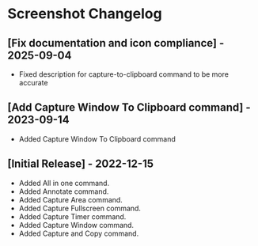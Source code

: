 # Screenshot Changelog

## [Fix documentation and icon compliance] - 2025-09-04

- Fixed description for capture-to-clipboard command to be more accurate

## [Add Capture Window To Clipboard command] - 2023-09-14

- Added Capture Window To Clipboard command

## [Initial Release] - 2022-12-15

- Added All in one command.
- Added Annotate command.
- Added Capture Area command.
- Added Capture Fullscreen command.
- Added Capture Timer command.
- Added Capture Window command.
- Added Capture and Copy command.
